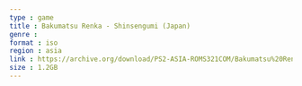 ```yaml
---
type : game
title : Bakumatsu Renka - Shinsengumi (Japan)
genre : 
format : iso
region : asia
link : https://archive.org/download/PS2-ASIA-ROMS321COM/Bakumatsu%20Renka%20-%20Shinsengumi%20%28Japan%29.7z
size : 1.2GB
---
```


